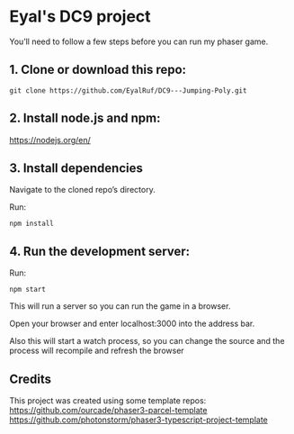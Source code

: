 # Eyal's DC9 project

You’ll need to follow a few steps before you can run my phaser game.

## 1. Clone or download this repo:
```git clone https://github.com/EyalRuf/DC9---Jumping-Poly.git```


## 2. Install node.js and npm:

https://nodejs.org/en/


## 3. Install dependencies

Navigate to the cloned repo’s directory.

Run:

```npm install```

## 4. Run the development server:

Run:

```npm start```

This will run a server so you can run the game in a browser.

Open your browser and enter localhost:3000 into the address bar.

Also this will start a watch process, so you can change the source and the process will recompile and refresh the browser

## Credits

This project was created using some template repos:
https://github.com/ourcade/phaser3-parcel-template
https://github.com/photonstorm/phaser3-typescript-project-template

